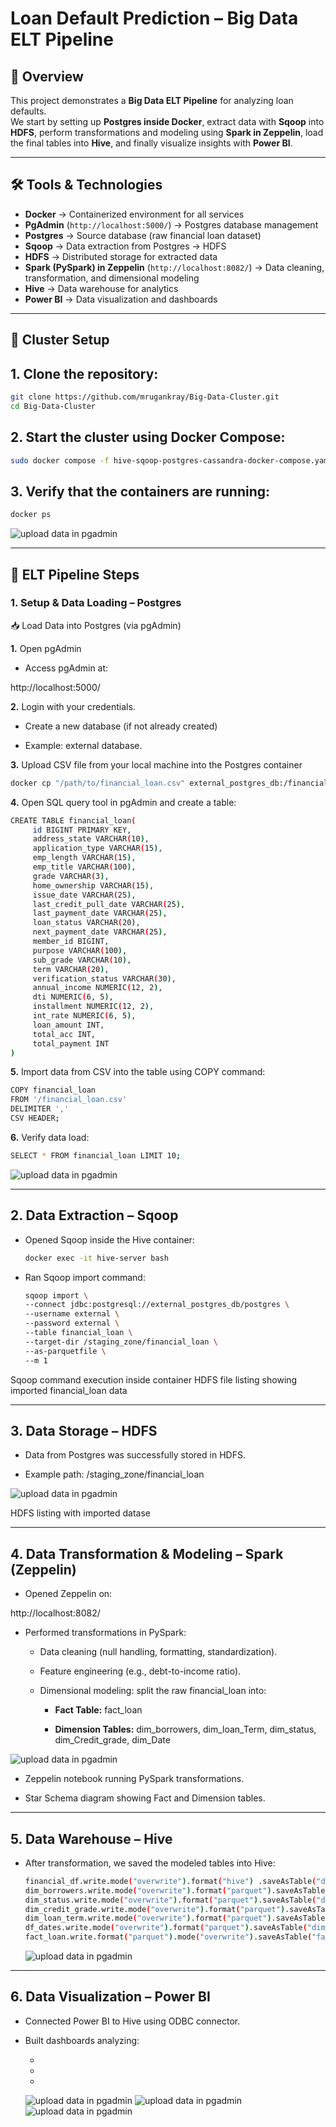 # Loan Default Prediction – Big Data ELT Pipeline  

## 📌 Overview  
This project demonstrates a **Big Data ELT Pipeline** for analyzing loan defaults.  
We start by setting up **Postgres inside Docker**, extract data with **Sqoop** into **HDFS**, perform transformations and modeling using **Spark in Zeppelin**, load the final tables into **Hive**, and finally visualize insights with **Power BI**.  

---

## 🛠️ Tools & Technologies  
- **Docker** → Containerized environment for all services  
- **PgAdmin** (`http://localhost:5000/`) → Postgres database management  
- **Postgres** → Source database (raw financial loan dataset)  
- **Sqoop** → Data extraction from Postgres → HDFS  
- **HDFS** → Distributed storage for extracted data  
- **Spark (PySpark) in Zeppelin** (`http://localhost:8082/`) → Data cleaning, transformation, and dimensional modeling  
- **Hive** → Data warehouse for analytics  
- **Power BI** → Data visualization and dashboards  

---

## 🚀 Cluster Setup

## 1. Clone the repository:

   ```bash
git clone https://github.com/mrugankray/Big-Data-Cluster.git
cd Big-Data-Cluster
   ```


## 2. Start the cluster using Docker Compose:

   ```bash
sudo docker compose -f hive-sqoop-postgres-cassandra-docker-compose.yaml up
   ```


## 3. Verify that the containers are running:
   ```bash
docker ps
   ```

![upload data in pgadmin](screenshots/container_done.jpg) 

---

## 🔄 ELT Pipeline Steps  

### 1. Setup & Data Loading – Postgres  
📥 Load Data into Postgres (via pgAdmin)

**1.** Open pgAdmin

- Access pgAdmin at:

http://localhost:5000/

**2.** Login with your credentials.

- Create a new database (if not already created)

- Example: external database.

**3.** Upload CSV file from your local machine into the Postgres container

   ```bash
docker cp "/path/to/financial_loan.csv" external_postgres_db:/financial_loan.csv
   ```

**4.** Open SQL query tool in pgAdmin and create a table:

   ```bash
CREATE TABLE financial_loan(
		id BIGINT PRIMARY KEY,
		address_state VARCHAR(10),
		application_type VARCHAR(15),
	 	emp_length VARCHAR(15),
		emp_title VARCHAR(100),
		grade VARCHAR(3),
		home_ownership VARCHAR(15),
		issue_date VARCHAR(25),
		last_credit_pull_date VARCHAR(25),
		last_payment_date VARCHAR(25),
		loan_status VARCHAR(20),
		next_payment_date VARCHAR(25),
		member_id BIGINT,
		purpose VARCHAR(100),
		sub_grade VARCHAR(10),
		term VARCHAR(20),
		verification_status VARCHAR(30),
		annual_income NUMERIC(12, 2),
		dti NUMERIC(6, 5),
		installment NUMERIC(12, 2),
		int_rate NUMERIC(6, 5),
		loan_amount INT,
		total_acc INT,
		total_payment INT
)
   ```

**5.** Import data from CSV into the table using COPY command:

   ```bash
COPY financial_loan
FROM '/financial_loan.csv'
DELIMITER ','
CSV HEADER;
   ```

**6.** Verify data load:

   ```bash
SELECT * FROM financial_loan LIMIT 10;
   ```

 ![upload data in pgadmin](screenshots/pgadmin4.jpg) 

---

## 2. Data Extraction – Sqoop

* Opened Sqoop inside the Hive container:

    ```bash
    docker exec -it hive-server bash
    ```

* Ran Sqoop import command:

    ```bash
    sqoop import \
    --connect jdbc:postgresql://external_postgres_db/postgres \
    --username external \
    --password external \
    --table financial_loan \
    --target-dir /staging_zone/financial_loan \
    --as-parquetfile \
    --m 1
    ```
Sqoop command execution inside container
HDFS file listing showing imported financial_loan data

---

## 3. Data Storage – HDFS

* Data from Postgres was successfully stored in HDFS.

* Example path: /staging_zone/financial_loan

![upload data in pgadmin](screenshots/mexteract_data.jpg) 

HDFS listing with imported datase

---

## 4. Data Transformation & Modeling – Spark (Zeppelin)

* Opened Zeppelin on:

http://localhost:8082/

* Performed transformations in PySpark:
  
    * Data cleaning (null handling, formatting, standardization).
      
    * Feature engineering (e.g., debt-to-income ratio).
      
    * Dimensional modeling: split the raw financial_loan into:
      
        * **Fact Table:** fact_loan
          
        * **Dimension Tables:** dim_borrowers, dim_loan_Term, dim_status, dim_Credit_grade, dim_Date
          
 ![upload data in pgadmin](screenshots/modeling.jpg) 

- Zeppelin notebook running PySpark transformations.

- Star Schema diagram showing Fact and Dimension tables.

---

## 5. Data Warehouse – Hive

- After transformation, we saved the modeled tables into Hive:

    ```bash
    financial_df.write.mode("overwrite").format("hive") .saveAsTable("default.financial_loan_cleaned")
    dim_borrowers.write.mode("overwrite").format("parquet").saveAsTable("dim_borrowers")
    dim_status.write.mode("overwrite").format("parquet").saveAsTable("dim_status")
    dim_credit_grade.write.mode("overwrite").format("parquet").saveAsTable("dim_credit_grade")
    dim_loan_term.write.mode("overwrite").format("parquet").saveAsTable("dim_loan_term")
    df_dates.write.mode("overwrite").format("parquet").saveAsTable("dim_date")
   fact_loan.write.format("parquet").mode("overwrite").saveAsTable("fact_loan")
     ```
    
    ![upload data in pgadmin](screenshots/hive.png)
  
---

## 6. Data Visualization – Power BI

* Connected Power BI to Hive using ODBC connector.

* Built dashboards analyzing:

    * 
      
    * 
      
    * 

  ![upload data in pgadmin](screenshots/pi1.jpg)
  ![upload data in pgadmin](screenshots/pi2.jpg)
  ![upload data in pgadmin](screenshots/pi3.jpg) 
